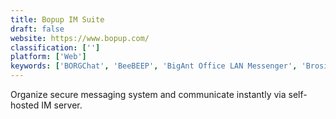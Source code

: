 ```yaml
---
title: Bopup IM Suite
draft: false 
website: https://www.bopup.com/
classification: ['']
platform: ['Web']
keywords: ['BORGChat', 'BeeBEEP', 'BigAnt Office LAN Messenger', 'Brosix', 'Facebook Messenger', 'Feem', 'IP Messenger', 'IntraMessenger', 'LAN Messenger', 'Network Assistant', 'Output Messenger', 'SHAREit', 'SUM - Secure Ultimate Messenger', 'Simple Chat', 'Softros LAN messenger', 'WhatsApp', 'Winpopup LAN Messenger', 'jMessenger', 'qchat']
---
```

Organize secure messaging system and communicate instantly via self-hosted IM server.